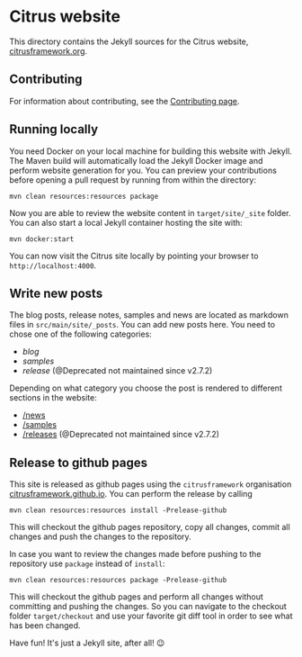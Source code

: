 # Citrus website

This directory contains the Jekyll sources for the Citrus website, [citrusframework.org](https://citrusframework.org/).

## Contributing

For information about contributing, see the [Contributing page](https://citrusframework.org/docs/contributing/).

## Running locally

You need Docker on your local machine for building this website with Jekyll. The Maven build will automatically load the Jekyll Docker image and perform website
 generation for you. You can preview your contributions before opening a pull request by running from within the directory:

```
mvn clean resources:resources package
```

Now you are able to review the website content in `target/site/_site` folder. You can also start a local Jekyll container hosting the site with:

```
mvn docker:start
```

You can now visit the Citrus site locally by pointing your browser to `http://localhost:4000`.

## Write new posts

The blog posts, release notes, samples and news are located as markdown files in `src/main/site/_posts`. You can add new posts here. You need to chose one of the following categories:

* *blog*
* *samples*
* *release* (@Deprecated not maintained since v2.7.2)

Depending on what category you choose the post is rendered to different sections in the website:

* [/news](https://citrusframework.github.io/news/)
* [/samples](https://citrusframework.github.io/samples/)
* [/releases](https://citrusframework.github.io/news/releases/) (@Deprecated not maintained since v2.7.2)


## Release to github pages

This site is released as github pages using the `citrusframework` organisation [citrusframework.github.io](https://citrusframework.github.io). You can perform the release by calling

```
mvn clean resources:resources install -Prelease-github
```

This will checkout the github pages repository, copy all changes, commit all changes and push the changes to the repository.

In case you want to review the changes made before pushing to the repository use `package` instead of `install`:

```
mvn clean resources:resources package -Prelease-github
```

This will checkout the github pages and perform all changes without committing and pushing the changes. So you can navigate to the checkout folder `target/checkout` and use your favorite
git diff tool in order to see what has been changed.

Have fun! It's just a Jekyll site, after all! :wink:
